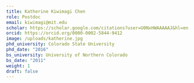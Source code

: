 ```yaml
---
title: Katherine Kiwimagi Chen
role: Postdoc
email: kiwimagi@mit.edu
scholar: https://scholar.google.com/citations?user=U0NxHWAAAAAJ&hl=en
orcid: https://orcid.org/0000-0002-5844-9412
image: /uploads/katherine.jpg
phd_university: Colorado State University
phd_date: "2016"
bs_university: University of Northern Colorado
bs_date: "2011"
weight: 1
draft: false
---
```

